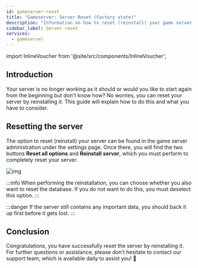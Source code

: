 ```yaml
---
id: gameserver-reset
title: "Gameserver: Server Reset (Factory state)"
description: "Information on how to reset (reinstall) your game server from ZAP-Hosting"
sidebar_label: Server reset
services:
  - gameserver
---
```


import InlineVoucher from '@site/src/components/InlineVoucher';

## Introduction

Your server is no longer working as it should or would you like to start again from the beginning but don't know how? No worries, you can reset your server by reinstalling it. This guide will explain how to do this and what you have to consider. 

## Resetting the server

The option to reset (reinstall) your server can be found in the game server administration under the settings page. Once there, you will find the two buttons **Reset all options** and **Reinstall server**, which you must perform to completely reset your server. 

![img](https://screensaver01.zap-hosting.com/index.php/s/H8Y9Tz8imigEBDZ/download)

:::info
When performing the reinstallation, you can choose whether you also want to reset the database. If you do not want to do this, you must deselect this option. 
:::

:::danger
If the server still contains any important data, you should back it up first before it gets lost. 
:::

## Conclusion

Congratulations, you have successfully reset the server by reinstalling it.  For further questions or assistance, please don’t hesitate to contact our support team, which is available daily to assist you! 🙂




<InlineVoucher />
